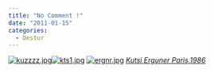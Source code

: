 ```yaml
---
title: "No Comment !"
date: "2011-01-15"
categories: 
  - Destur
---
```


 [![kuzzzz.jpg](/uploads/2011/01/kuzzzz.jpg)](/uploads/2011/01/kuzzzz.jpg "kuzzzz.jpg")[![kts1.jpg](/uploads/2011/01/kts1.jpg)](/uploads/2011/01/kts1.jpg "kts1.jpg") [](/uploads/2011/01/kuzzzz.jpg "kuzzzz.jpg")[![ergnr.jpg](/uploads/2011/01/ergnr.jpg)](/uploads/2011/01/ergnr.jpg "ergnr.jpg") [_Kutsi Erguner Paris,1986_](/uploads/2011/01/kuzzzz.jpg "kuzzzz.jpg")
